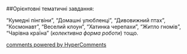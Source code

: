 <div id="hypercomments_widget" class="js-hypercomments-widget invisible"></div>

##Орієнтовні тематичні завдання:

“Кумедні пінгвіни”, “Домашні улюбленці”, “Дивовижний птах”, ”Космонавт”, “Веселий клоун”, “Хатинка черепахи”, “Житло гномів”, “Чарівна країна” (*колективна форма роботи*) тощо. 


<div class="js-hypercomments-container">
    <a href="http://hypercomments.com" class="hc-link" title="comments widget">comments powered by HyperComments</a>
</div>